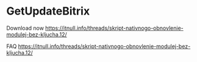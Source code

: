 # GetUpdateBitrix
Download now
https://itnull.info/threads/skript-nativnogo-obnovlenie-modulej-bez-kljucha.12/

FAQ
https://itnull.info/threads/skript-nativnogo-obnovlenie-modulej-bez-kljucha.12/
